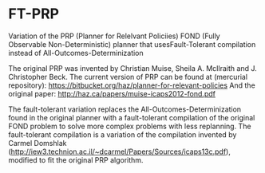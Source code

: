 # FT-PRP
Variation of the PRP (Planner for Relelvant Policiies) FOND (Fully Observable Non-Deterministic) 
planner that usesFault-Tolerant compilation instead of All-Outcomes-Determinization 

The original PRP was invented by Christian Muise, Sheila A. McIlraith and J. Christopher Beck.
The current version of PRP can be found at (mercurial repository):
https://bitbucket.org/haz/planner-for-relevant-policies
And the original paper:
http://haz.ca/papers/muise-icaps2012-fond.pdf

The fault-tolerant variation replaces the All-Outcomes-Determinization found in the original 
planner with a fault-tolerant compilation of the original FOND problem to solve more complex
problems with less replanning. The fault-tolerant compilation is a variation of the compilation
invented by Carmel Domshlak (http://iew3.technion.ac.il/~dcarmel/Papers/Sources/icaps13c.pdf), 
modified to fit the original PRP algorithm.
